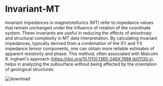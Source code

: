 # Invariant-MT
Invariant impedances in magnetotellurics (MT) refer to impedance values that remain unchanged under the influence of rotation of the coordinate system. These invariants are useful in reducing the effects of anisotropy and structural complexity in MT data interpretation. By calculating invariant impedances, typically derived from a combination of the XY and YX impedance tensor components, one can obtain more reliable estimates of apparent resistivity and phase. This method, often associated with Malcolm R. Ingham's approach (https://doi.org/10.1111/j.1365-246X.1988.tb01130.x), helps in analyzing the subsurface without being affected by the orientation of geological structures.

![download](https://github.com/user-attachments/assets/5d5f9cab-ba60-476d-9833-230e361e0bbf)
